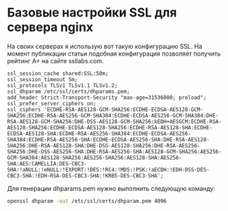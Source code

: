 # Базовые настройки SSL для сервера nginx

На своих серверах я использую вот такую конфигурацию SSL. На момент публикации статьи подобная конфигурация позволяет получить рейтинг A+ на сайте ssllabs.com.

```
ssl_session_cache shared:SSL:50m;
ssl_session_timeout 5m;
ssl_protocols TLSv1 TLSv1.1 TLSv1.2;
ssl_dhparam /etc/ssl/certs/dhparams.pem;
add_header Strict-Transport-Security "max-age=31536000; preload";
ssl_prefer_server_ciphers on;
ssl_ciphers 'ECDHE-RSA-AES128-GCM-SHA256:ECDHE-ECDSA-AES128-GCM-SHA256:ECDHE-RSA-AES256-GCM-SHA384:ECDHE-ECDSA-AES256-GCM-SHA384:DHE-RSA-AES128-GCM-SHA256:DHE-DSS-AES128-GCM-SHA256:kEDH+AESGCM:ECDHE-RSA-AES128-SHA256:ECDHE-ECDSA-AES128-SHA256:ECDHE-RSA-AES128-SHA:ECDHE-ECDSA-AES128-SHA:ECDHE-RSA-AES256-SHA384:ECDHE-ECDSA-AES256-SHA384:ECDHE-RSA-AES256-SHA:ECDHE-ECDSA-AES256-SHA:DHE-RSA-AES128-SHA256:DHE-RSA-AES128-SHA:DHE-DSS-AES128-SHA256:DHE-RSA-AES256-SHA256:DHE-DSS-AES256-SHA:DHE-RSA-AES256-SHA:AES128-GCM-SHA256:AES256-GCM-SHA384:AES128-SHA256:AES256-SHA256:AES128-SHA:AES256-SHA:AES:CAMELLIA:DES-CBC3-SHA:!aNULL:!eNULL:!EXPORT:!DES:!RC4:!MD5:!PSK:!aECDH:!EDH-DSS-DES-CBC3-SHA:!EDH-RSA-DES-CBC3-SHA:!KRB5-DES-CBC3-SHA';
```

Для генерации dhparams.pem нужно выполнить следующую команду:
```sh
openssl dhparam -out /etc/ssl/certs/dhparam.pem 4096
```
